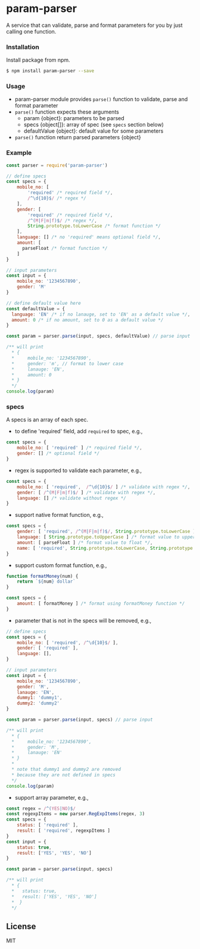 # param-parser

A service that can validate, parse and format parameters for you by just calling one function.

### Installation

Install package from npm.

```sh
$ npm install param-parser --save
```

### Usage

* param-parser module provides `parse()` function to validate, parse and format parameter
* `parse()` function expects these arguments
  * param {object}: parameters to be parsed
  * specs {object[]}: array of spec (see `specs` section below)
  * defaultValue {object}: default value for some parameters
* `parse()` function return parsed parameters {object}

### Example

```javascript
const parser = require('param-parser')

// define specs
const specs = {
    mobile_no: [
        'required' /* required field */,
        /^\d{10}$/ /* regex */
    ],
    gender: [
        'required' /* required field */, 
        /^(M|F|m|f)$/ /* regex */, 
        String.prototype.toLowerCase /* format function */
    ],
    language: [] /* no 'required' means optional field */,
    amount: [
      parseFloat /* format function */
    ]
}

// input parameters
const input = {
    mobile_no: '1234567890',
    gender: 'M'
}

// define default value here
const defaultValue = { 
  language: 'EN' /* if no lanauge, set to 'EN' as a default value */,
  amount: 0 /* if no amount, set to 0 as a default value */
}

const param = parser.parse(input, specs, defaultValue) // parse input

/** will print
  * {
  *     mobile_no: '1234567890',
  *     gender: 'm', // format to lower case
  *     lanauge: 'EN',
  *     amount: 0
  * }
  */
console.log(param)
```

### specs

A specs is an array of each spec.

* to define 'required' field, add `required` to spec, e.g., 
```javascript
const specs = {
    mobile_no: [ 'required' ] /* required field */,
    gender: [] /* optional field */
}
```

* regex is supported to validate each parameter, e.g., 
```javascript
const specs = {
    mobile_no: [ 'required',  /^\d{10}$/ ] /* validate with regex */,
    gender: [ /^(M|F|m|f)$/ ] /* validate with regex */,
    language: [] /* validate without regex */
}
```

* support native format function, e.g., 

```javascript
const specs = {
    gender: [ 'required', /^(M|F|m|f)$/, String.prototype.toLowerCase ] /* format value to lower case */,
    language: [ String.prototype.toUpperCase ] /* format value to upper case */,
    amount: [ parseFloat ] /* format value to float */,
    name: [ 'required', String.prototype.toLowerCase, String.prototype.trim ] /* format toLowerCase and then trim */
}
```

* support custom format function, e.g., 

```javascript
function formatMoney(num) {
    return `${num} dollar`
}

const specs = {
    amount: [ formatMoney ] /* format using formatMoney function */
}
```

* parameter that is not in the specs will be removed, e.g., 

```javascript
// define specs
const specs = {
    mobile_no: [ 'required', /^\d{10}$/ ],
    gender: [ 'required' ],
    language: [],
}

// input parameters
const input = {
    mobile_no: '1234567890',
    gender: 'M',
    lanauge: 'EN',
    dummy1: 'dummy1',
    dummy2: 'dummy2'
}

const param = parser.parse(input, specs) // parse input

/** will print
  * {
  *     mobile_no: '1234567890',
  *     gender: 'M',
  *     lanauge: 'EN'
  * }
  * 
  * note that dummy1 and dummy2 are removed
  * because they are not defined in specs
  */
console.log(param)
```

* support array parameter, e.g., 

```javascript
const regex = /^(YES|NO)$/
const regexpItems = new parser.RegExpItems(regex, 3)
const specs = {
    status: [ 'required' ],
    result: [ 'required', regexpItems ]
}
const input = {
    status: true,
    result: ['YES', 'YES', 'NO']
}

const param = parser.parse(input, specs)

/** will print
  * {
  *   status: true,
  *   result: ['YES', 'YES', 'NO']
  *  }
  */
```

License
----

MIT